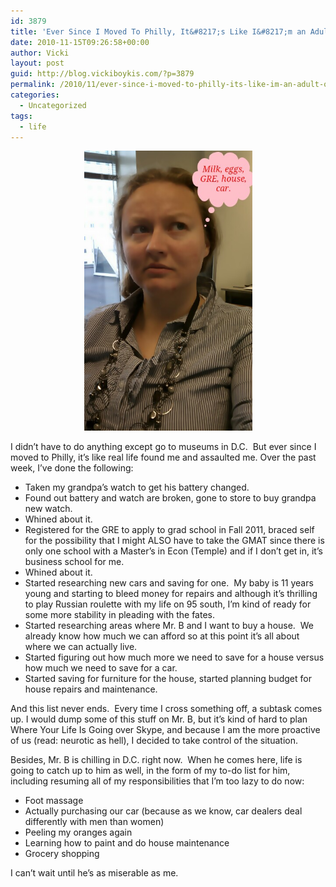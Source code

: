 ```yaml
---
id: 3879
title: 'Ever Since I Moved To Philly, It&#8217;s Like I&#8217;m an Adult or Something.'
date: 2010-11-15T09:26:58+00:00
author: Vicki
layout: post
guid: http://blog.vickiboykis.com/?p=3879
permalink: /2010/11/ever-since-i-moved-to-philly-its-like-im-an-adult-or-something/
categories:
  - Uncategorized
tags:
  - life
---
```

<p style="text-align: center;">
  <a href="https://raw.githubusercontent.com/veekaybee/wlb/gh-pages/assets/images/2010/11/wpid-1289830147_picsay-1289830147.jpg"><img class="aligncenter size-full wp-image-3880" title="wpid-1289830147_picsay-1289830147.jpg" src="https://raw.githubusercontent.com/veekaybee/wlb/gh-pages/assets/images/2010/11/wpid-1289830147_picsay-1289830147.jpg" alt="" width="269" height="448" /></a>
</p>

I didn&#8217;t have to do anything except go to museums in D.C.  But ever since I moved to Philly, it&#8217;s like real life found me and assaulted me. Over the past week, I&#8217;ve done the following:

  * Taken my grandpa&#8217;s watch to get his battery changed.
  * Found out battery and watch are broken, gone to store to buy grandpa new watch.
  * Whined about it.
  * Registered for the GRE to apply to grad school in Fall 2011, braced self for the possibility that I might ALSO have to take the GMAT since there is only one school with a Master&#8217;s in Econ (Temple) and if I don&#8217;t get in, it&#8217;s business school for me.
  * Whined about it.
  * Started researching new cars and saving for one.  My baby is 11 years young and starting to bleed money for repairs and although it&#8217;s thrilling to play Russian roulette with my life on 95 south, I&#8217;m kind of ready for some more stability in pleading with the fates.
  * Started researching areas where Mr. B and I want to buy a house.  We already know how much we can afford so at this point it&#8217;s all about where we can actually live.
  * Started figuring out how much more we need to save for a house versus how much we need to save for a car.
  * Started saving for furniture for the house, started planning budget for house repairs and maintenance.

And this list never ends.  Every time I cross something off, a subtask comes up. I would dump some of this stuff on Mr. B, but it&#8217;s kind of hard to plan Where Your Life Is Going over Skype, and because I am the more proactive of us (read: neurotic as hell), I decided to take control of the situation.

Besides, Mr. B is chilling in D.C. right now.  When he comes here, life is going to catch up to him as well, in the form of my to-do list for him, including resuming all of my responsibilities that I&#8217;m too lazy to do now:

  * Foot massage
  * Actually purchasing our car (because as we know, car dealers deal differently with men than women)
  * Peeling my oranges again
  * Learning how to paint and do house maintenance
  * Grocery shopping

I can&#8217;t wait until he&#8217;s as miserable as me.